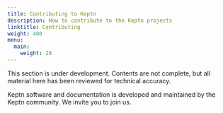 ```yaml
---
title: Contributing to Keptn
description: How to contribute to the Keptn projects
linktitle: Contributing
weight: 400
menu:
  main:
    weight: 20
---
```


This section is under development.
Contents are not complete,
but all material here has been reviewed for technical accuracy.

Keptn software and documentation
is developed and maintained by the Keptn community.
We invite you to join us.
